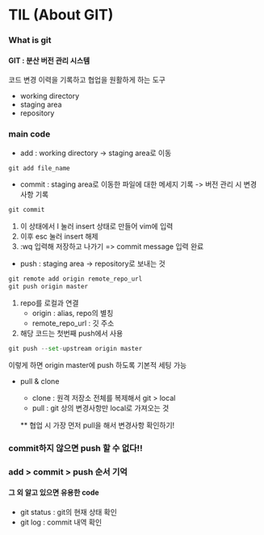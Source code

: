 # TIL (About GIT)

### What is git
#### GIT : 분산 버전 관리 시스템
코드 변경 이력을 기록하고 협업을 원활하게 하는 도구

- working directory
- staging area
- repository

### main code
- add : working directory -> staging area로 이동
```python
git add file_name
```

- commit : staging area로 이동한 파일에 대한 메세지 기록 -> 버전 관리 시 변경사항 기록
```python
git commit
```
1. 이 상태에서 I 눌러 insert 상태로 만들어 vim에 입력
2. 이후 esc 눌러 insert 해제
3. :wq 입력해 저장하고 나가기
=> commit message 입력 완료

- push : staging area -> repository로 보내는 것
```python
git remote add origin remote_repo_url
git push origin master
```
1. repo를 로컬과 연결
   - origin : alias, repo의 별칭
   - remote_repo_url : 깃 주소
2. 해당 코드는 첫번째 push에서 사용

```python
git push --set-upstream origin master
```
이렇게 하면 origin master에 push 하도록 기본적 세팅 가능

- pull & clone
   - clone : 원격 저장소 전체를 복제해서 git > local
   - pull : git 상의 변경사항만 local로 가져오는 것

  ** 협업 시 가장 먼저 pull을 해서 변경사항 확인하기!


### commit하지 않으면 push 할 수 없다!!
### add > commit > push 순서 기억


#### 그 외 알고 있으면 유용한 code
- git status : git의 현재 상태 확인
- git log : commit 내역 확인

